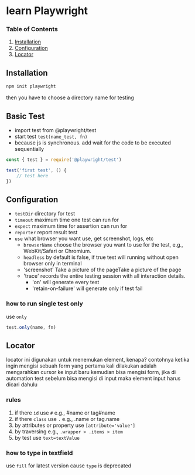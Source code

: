 # learn Playwright

### Table of Contents

1. [Installation](#installation)
2. [Configuration](#configuration)
3. [Locator](#locator)

## Installation

```bash
npm init playwright
```

then you have to choose a directory name for testing

## Basic Test

- import test from @playwright/test
- start test `test(name_test, fn)`
- because js is synchronous. add wait for the code to be executed sequentially

```javascript
const { test } = require('@playwright/test')

test('first test', () {
    // test here
})
```

## Configuration

- `testDir` directory for test
- `timeout` maximum time one test can run for
- `expect` maximum time for assertion can run for
- `reporter` report result test
- `use` what browser you want use, get screenshot, logs, etc
  - `browserName` choose the browser you want to use for the test, e.g., WebKit/Safari or Chromium.
  - `headless` by default is false, if true test will running without open browser only in terminal
  - 'screenshot' Take a picture of the pageTake a picture of the page 
  - 'trace' records the entire testing session with all interaction details.
    - 'on' will generate every test
    - 'retain-on-failure' will generate only if test fail

### how to run single test only

use `only`

```javascript
test.only(name, fn)
```

## Locator

locator ini digunakan untuk menemukan element, kenapa? contohnya ketika ingin mengisi sebuah form yang pertama kali dilakukan adalah mengarahkan cursor ke input baru kemudian bisa mengisi form, jika di automation test sebelum bisa mengisi di input maka element input harus dicari dahulu

### rules
1. if there `id` use `#` e.g., #name or tag#name
2. if there `class` use `.` e.g., .name or tag.name
3. by attributes or property use `[attribute='value']`
4. by traversing e.g., `.wrapper > .items > item`
5. by test use `text=textValue`

### how to type in textfield

use `fill` for latest version cause `type` is deprecated

